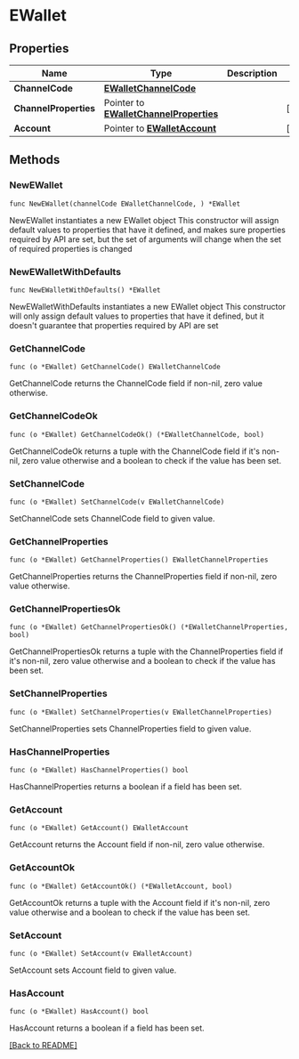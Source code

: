 # EWallet

## Properties

Name | Type | Description | Notes
------------ | ------------- | ------------- | -------------
**ChannelCode** | [**EWalletChannelCode**](EWalletChannelCode.md) |  | 
**ChannelProperties** | Pointer to [**EWalletChannelProperties**](EWalletChannelProperties.md) |  | [optional] 
**Account** | Pointer to [**EWalletAccount**](EWalletAccount.md) |  | [optional] 

## Methods

### NewEWallet

`func NewEWallet(channelCode EWalletChannelCode, ) *EWallet`

NewEWallet instantiates a new EWallet object
This constructor will assign default values to properties that have it defined,
and makes sure properties required by API are set, but the set of arguments
will change when the set of required properties is changed

### NewEWalletWithDefaults

`func NewEWalletWithDefaults() *EWallet`

NewEWalletWithDefaults instantiates a new EWallet object
This constructor will only assign default values to properties that have it defined,
but it doesn't guarantee that properties required by API are set

### GetChannelCode

`func (o *EWallet) GetChannelCode() EWalletChannelCode`

GetChannelCode returns the ChannelCode field if non-nil, zero value otherwise.

### GetChannelCodeOk

`func (o *EWallet) GetChannelCodeOk() (*EWalletChannelCode, bool)`

GetChannelCodeOk returns a tuple with the ChannelCode field if it's non-nil, zero value otherwise
and a boolean to check if the value has been set.

### SetChannelCode

`func (o *EWallet) SetChannelCode(v EWalletChannelCode)`

SetChannelCode sets ChannelCode field to given value.


### GetChannelProperties

`func (o *EWallet) GetChannelProperties() EWalletChannelProperties`

GetChannelProperties returns the ChannelProperties field if non-nil, zero value otherwise.

### GetChannelPropertiesOk

`func (o *EWallet) GetChannelPropertiesOk() (*EWalletChannelProperties, bool)`

GetChannelPropertiesOk returns a tuple with the ChannelProperties field if it's non-nil, zero value otherwise
and a boolean to check if the value has been set.

### SetChannelProperties

`func (o *EWallet) SetChannelProperties(v EWalletChannelProperties)`

SetChannelProperties sets ChannelProperties field to given value.

### HasChannelProperties

`func (o *EWallet) HasChannelProperties() bool`

HasChannelProperties returns a boolean if a field has been set.

### GetAccount

`func (o *EWallet) GetAccount() EWalletAccount`

GetAccount returns the Account field if non-nil, zero value otherwise.

### GetAccountOk

`func (o *EWallet) GetAccountOk() (*EWalletAccount, bool)`

GetAccountOk returns a tuple with the Account field if it's non-nil, zero value otherwise
and a boolean to check if the value has been set.

### SetAccount

`func (o *EWallet) SetAccount(v EWalletAccount)`

SetAccount sets Account field to given value.

### HasAccount

`func (o *EWallet) HasAccount() bool`

HasAccount returns a boolean if a field has been set.


[[Back to README]](../../README.md)


